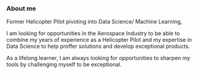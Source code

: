 ### About me

Former Helicopter Pilot pivoting into Data Science/ Machine Learning,
 
I am looking for opportunities in the Aerospace Industry to be able to combine my years of experience as a Helicopter Pilot and my expertise in Data Science to help proffer solutions and develop exceptional products.

As a lifelong learner, I am always looking for opportunities to sharpen my tools by challenging myself to be exceptional.
